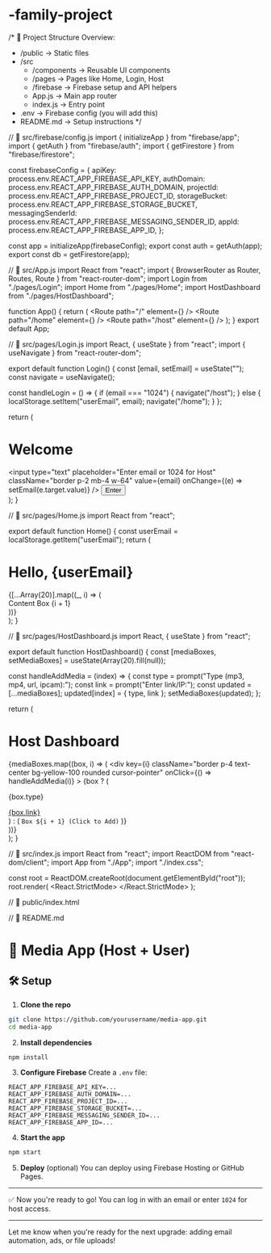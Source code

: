 # -family-project
/*
📁 Project Structure Overview:
- /public              → Static files
- /src
  - /components        → Reusable UI components
  - /pages             → Pages like Home, Login, Host
  - /firebase          → Firebase setup and API helpers
  - App.js             → Main app router
  - index.js           → Entry point
- .env                 → Firebase config (you will add this)
- README.md            → Setup instructions
*/

// 📄 src/firebase/config.js
import { initializeApp } from "firebase/app";
import { getAuth } from "firebase/auth";
import { getFirestore } from "firebase/firestore";

const firebaseConfig = {
  apiKey: process.env.REACT_APP_FIREBASE_API_KEY,
  authDomain: process.env.REACT_APP_FIREBASE_AUTH_DOMAIN,
  projectId: process.env.REACT_APP_FIREBASE_PROJECT_ID,
  storageBucket: process.env.REACT_APP_FIREBASE_STORAGE_BUCKET,
  messagingSenderId: process.env.REACT_APP_FIREBASE_MESSAGING_SENDER_ID,
  appId: process.env.REACT_APP_FIREBASE_APP_ID,
};

const app = initializeApp(firebaseConfig);
export const auth = getAuth(app);
export const db = getFirestore(app);

// 📄 src/App.js
import React from "react";
import { BrowserRouter as Router, Routes, Route } from "react-router-dom";
import Login from "./pages/Login";
import Home from "./pages/Home";
import HostDashboard from "./pages/HostDashboard";

function App() {
  return (
    <Router>
      <Routes>
        <Route path="/" element={<Login />} />
        <Route path="/home" element={<Home />} />
        <Route path="/host" element={<HostDashboard />} />
      </Routes>
    </Router>
  );
}
export default App;

// 📄 src/pages/Login.js
import React, { useState } from "react";
import { useNavigate } from "react-router-dom";

export default function Login() {
  const [email, setEmail] = useState("");
  const navigate = useNavigate();

  const handleLogin = () => {
    if (email === "1024") {
      navigate("/host");
    } else {
      localStorage.setItem("userEmail", email);
      navigate("/home");
    }
  };

  return (
    <div className="p-4 flex flex-col items-center justify-center min-h-screen">
      <h1 className="text-2xl font-bold mb-4">Welcome</h1>
      <input
        type="text"
        placeholder="Enter email or 1024 for Host"
        className="border p-2 mb-4 w-64"
        value={email}
        onChange={(e) => setEmail(e.target.value)}
      />
      <button
        className="bg-blue-500 text-white px-4 py-2 rounded"
        onClick={handleLogin}
      >
        Enter
      </button>
    </div>
  );
}

// 📄 src/pages/Home.js
import React from "react";

export default function Home() {
  const userEmail = localStorage.getItem("userEmail");
  return (
    <div className="p-4">
      <h1 className="text-xl font-bold">Hello, {userEmail}</h1>
      <div className="grid grid-cols-2 md:grid-cols-4 gap-4 mt-6">
        {[...Array(20)].map((_, i) => (
          <div key={i} className="border p-4 text-center bg-gray-100 rounded">
            Content Box {i + 1}
          </div>
        ))}
      </div>
    </div>
  );
}

// 📄 src/pages/HostDashboard.js
import React, { useState } from "react";

export default function HostDashboard() {
  const [mediaBoxes, setMediaBoxes] = useState(Array(20).fill(null));

  const handleAddMedia = (index) => {
    const type = prompt("Type (mp3, mp4, url, ipcam):");
    const link = prompt("Enter link/IP:");
    const updated = [...mediaBoxes];
    updated[index] = { type, link };
    setMediaBoxes(updated);
  };

  return (
    <div className="p-4">
      <h1 className="text-xl font-bold">Host Dashboard</h1>
      <div className="grid grid-cols-2 md:grid-cols-4 gap-4 mt-6">
        {mediaBoxes.map((box, i) => (
          <div
            key={i}
            className="border p-4 text-center bg-yellow-100 rounded cursor-pointer"
            onClick={() => handleAddMedia(i)}
          >
            {box ? (
              <div>
                <p>{box.type}</p>
                <a href={box.link} target="_blank" rel="noopener noreferrer">
                  {box.link}
                </a>
              </div>
            ) : (
              `Box ${i + 1} (Click to Add)`
            )}
          </div>
        ))}
      </div>
    </div>
  );
}

// 📄 src/index.js
import React from "react";
import ReactDOM from "react-dom/client";
import App from "./App";
import "./index.css";

const root = ReactDOM.createRoot(document.getElementById("root"));
root.render(
  <React.StrictMode>
    <App />
  </React.StrictMode>
);

// 📄 public/index.html
<!DOCTYPE html>
<html lang="en">
  <head>
    <meta charset="UTF-8" />
    <meta name="viewport" content="width=device-width, initial-scale=1.0" />
    <title>Media App</title>
  </head>
  <body>
    <div id="root"></div>
  </body>
</html>

// 📄 README.md
# 📱 Media App (Host + User)

## 🛠 Setup
1. **Clone the repo**
```bash
git clone https://github.com/yourusername/media-app.git
cd media-app
```

2. **Install dependencies**
```bash
npm install
```

3. **Configure Firebase**
Create a `.env` file:
```
REACT_APP_FIREBASE_API_KEY=...
REACT_APP_FIREBASE_AUTH_DOMAIN=...
REACT_APP_FIREBASE_PROJECT_ID=...
REACT_APP_FIREBASE_STORAGE_BUCKET=...
REACT_APP_FIREBASE_MESSAGING_SENDER_ID=...
REACT_APP_FIREBASE_APP_ID=...
```

4. **Start the app**
```bash
npm start
```

5. **Deploy** (optional)
You can deploy using Firebase Hosting or GitHub Pages.

---

✅ Now you're ready to go! You can log in with an email or enter `1024` for host access.

---

Let me know when you're ready for the next upgrade: adding email automation, ads, or file uploads!
